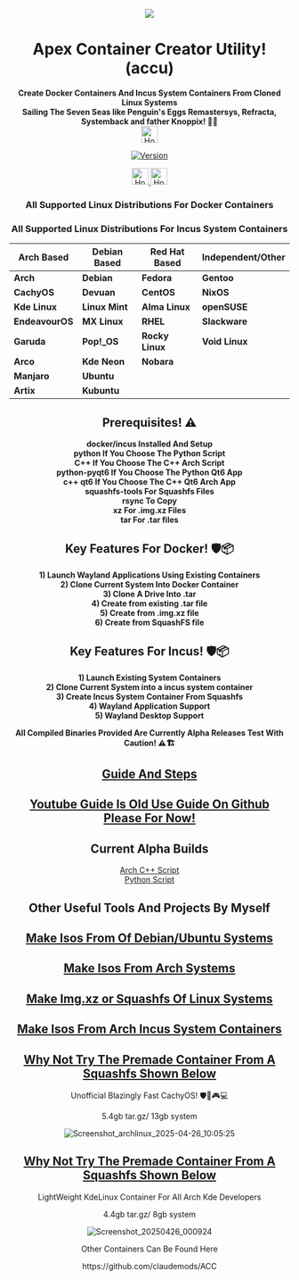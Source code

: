 <p align="center">
  <img src="https://i.postimg.cc/JhMRf2RZ/claudemods-03-17-2025.gif">
</p>

<h1 align="center">Apex Container Creator Utility! (accu)</h1>



<div align="center">
<strong>Create Docker Containers And Incus System Containers From Cloned Linux Systems</strong><br>



<div align="center">
 <strong>Sailing The Seven Seas like Penguin's Eggs Remastersys, Refracta, Systemback and father Knoppix! 🚢🌊</strong><br>

 
<div align="center">
  <a href="https://www.deepseek.com/" target="_blank">
    <img alt="Homepage" src="https://i.postimg.cc/Hs2vbbZ8/Deep-Seek-Homepage.png" style="height: 30px; width: auto;">
  </a>


  
[![Version](https://img.shields.io/github/v/release/claudemods/ACCU?color=FFD700&label=Latest%20Release&style=for-the-badge)](https://github.com/claudemods/ACCU/releases/tag/Alpha-Builds-26-04-25)


<div align="center">
  <a href="https://www.docker.com/" target="_blank">
    <img alt="Homepage" src="https://i.postimg.cc/K887TD02/5429470.png" style="height: 30px; width: auto;">
  </a>

  <a href="https://linuxcontainers.org/incus/" target="_blank">
    <img alt="Homepage" src="https://i.postimg.cc/6qd0sf7Z/incus.png" style="height: 30px; width: auto;">
  </a>

<div align="center">
  
### All Supported Linux Distributions For Docker Containers

### All Supported Linux Distributions For Incus System Containers

| Arch Based        | Debian Based   | Red Hat Based  | Independent/Other |
|-------------------|---------------|---------------|-------------------|
| **Arch**    | **Debian**     | **Fedora**     | **Gentoo**        |
| **CachyOS**      | **Devuan**     | **CentOS**     | **NixOS**         |
| **Kde Linux**    | **Linux Mint** | **Alma Linux** | **openSUSE**      |
| **EndeavourOS**   | **MX Linux**   | **RHEL**      | **Slackware**     |
| **Garuda**  | **Pop!_OS**    | **Rocky Linux**| **Void Linux**    |
| **Arco**    | **Kde Neon**   | **Nobara**    |                   |
| **Manjaro**       | **Ubuntu**     |               |                   |
| **Artix**         | **Kubuntu**    |               |                   |

<h2 align="center">Prerequisites! ⚠️</h2>
<p align="center">
  <strong>docker/incus Installed And Setup</strong><br>
  <strong>python If You Choose The Python Script</strong><br>
  <strong>C++ If You Choose The C++ Arch Script</strong><br>
  <strong>python-pyqt6 If You Choose The Python Qt6 App</strong><br>
  <strong>c++ qt6 If You Choose The C++ Qt6 Arch App</strong><br>
  <strong>squashfs-tools For Squashfs Files</strong><br>
  <strong>rsync To Copy</strong><br>
  <strong>xz For .img.xz Files</strong><br>
  <strong>tar For .tar files</strong>
</p>

<h2 align="center">Key Features For Docker! 🛡️📦</h2>
<p align="center">
  <strong>1) Launch Wayland Applications Using Existing Containers</strong><br>
  <strong>2) Clone Current System Into Docker Container</strong><br>
  <strong>3) Clone A Drive Into .tar</strong><br>
  <strong>4) Create from existing .tar file</strong><br>
  <strong>5) Create from .img.xz file</strong><br>
  <strong>6) Create from SquashFS file</strong>
</p>

<h2 align="center">Key Features For Incus! 🛡️📦</h2>
<p align="center">
  <strong>1) Launch Existing System Containers</strong><br>
  <strong>2) Clone Current System into a incus system container </strong><br>
  <strong>3) Create Incus System Container From Squashfs</strong><br>
  <strong>4) Wayland Application Support</strong><br>
  <strong>5) Wayland Desktop Support</strong><br>
</p>



<strong> All Compiled Binaries Provided Are Currently Alpha Releases Test With Caution! ⚠️🏗️</strong><br>

##  [Guide And Steps](https://github.com/claudemods/ACCU/blob/main/guide.md)

##  [Youtube Guide Is Old Use Guide On Github Please For Now!](https://www.youtube.com/watch?v=SZ8paTyVDlo)


<h2 align="center">Current Alpha Builds</h2>
<p align="center">
  <a href="https://github.com/claudemods/ACCU/tree/main/C%2B%2B%20Script/Unstable%2026-04-2025/02%3A22">Arch C++ Script</a><br>
  <a href="https://github.com/claudemods/ACCU/tree/main/Universal%20Script/Unstable%2026-04-2025/22%3A47">Python Script</a>
</p>

<h2 align="center">Other Useful Tools And Projects By Myself</h2>

<div align="center">


##  [Make Isos From Of Debian/Ubuntu Systems](https://github.com/claudemods/claudemods-multi-iso-konsole-script)



<div align="center">


##  [Make Isos From Arch Systems](https://github.com/claudemods/ApexArchIsoCreatorScriptAppImage)







<div align="center">


##  [Make Img.xz or Squashfs Of Linux Systems](https://github.com/claudemods/CS2A)




<div align="center">


##  [Make Isos From Arch Incus System Containers](https://github.com/claudemods/Arch-Incus-Iso-Creator-Script)




<div align="center">

##  [Why Not Try The Premade Container From A Squashfs Shown Below](https://drive.google.com/drive/folders/1c6T3QDIbHXkYJuGKgv4_ZeMFOTgNQpX9)

<div align="center">

Unofficial Blazingly Fast CachyOS! 🛡️🚀🎮💻

<div align="center">

5.4gb tar.gz/ 13gb system

<div align="center">

![Screenshot_archlinux_2025-04-26_10:05:25](https://github.com/user-attachments/assets/52888b08-700c-45ae-a01c-7159c5e47d4a)


<div align="center">





##  [Why Not Try The Premade Container From A Squashfs Shown Below](https://drive.google.com/drive/folders/1NXLinSauSuZ59tKvthplJcy4X1vvPe69)

<div align="center">

LightWeight KdeLinux Container For All Arch Kde Developers

<div align="center">

4.4gb tar.gz/ 8gb system

<div align="center">

![Screenshot_20250426_000924](https://github.com/user-attachments/assets/1542f079-94bf-4a37-b4a4-02619edd27f0)

<div align="center">


Other Containers Can Be Found Here 
<div align="center">
https://github.com/claudemods/ACC



